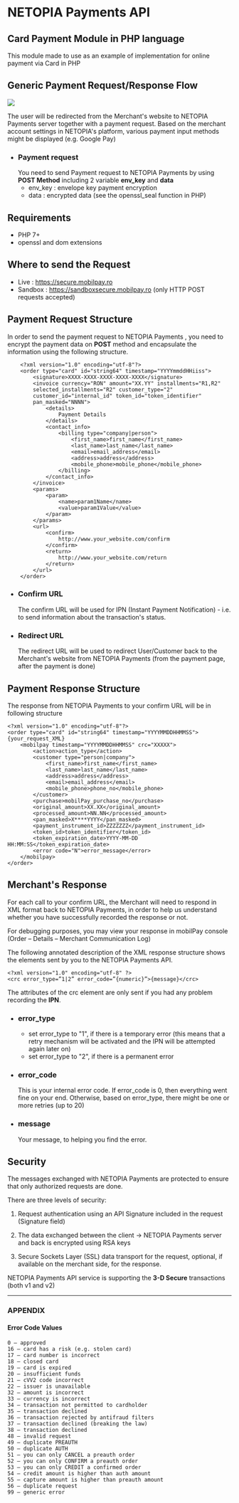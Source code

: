 # NETOPIA Payments API

## Card Payment Module in PHP language
This module made to use as an example of implementation for online payment via Card in PHP 

## Generic Payment Request/Response Flow
<img src="img/NETOPIA_Payments_flow.png">

The user will be redirected from the Merchant's website to NETOPIA Payments server together with a payment request. Based on the merchant account settings in NETOPIA's platform, various payment input methods might be displayed (e.g. Google Pay)

- ### Payment request 
    You need to send Payment request to NETOPIA Payments by using **POST Method** including 2 variable **env_key** and **data**
    - env_key : envelope key
payment encryption
    - data : encrypted data
 (see the openssl_seal function in PHP)

## Requirements
* PHP 7+
* openssl and dom extensions
    
## Where to send the Request
- Live : https://secure.mobilpay.ro
- Sandbox : https://sandboxsecure.mobilpay.ro
(only HTTP POST requests accepted)

## Payment Request Structure
In order to send the payment request to NETOPIA Payments , you need to encrypt the payment data on **POST** method and encapsulate the information using the following structure.  

        <?xml version="1.0" encoding="utf-8"?>
        <order type="card" id="string64" timestamp="YYYYmmddHHiiss">
            <signature>XXXX-XXXX-XXXX-XXXX-XXXX</signature>
            <invoice currency="RON" amount="XX.YY" installments="R1,R2"
            selected_installments="R2" customer_type="2"
            customer_id="internal_id" token_id="token_identifier"
            pan_masked="NNNN">
                <details>
                    Payment Details
                </details>
                <contact_info>
                    <billing type="company|person">
                        <first_name>first_name</first_name>
                        <last_name>last_name</last_name>
                        <email>email_address</email>
                        <address>address</address>
                        <mobile_phone>mobile_phone</mobile_phone>
                    </billing>
                </contact_info>
            </invoice>
            <params>
                <param>
                    <name>param1Name</name>
                    <value>param1Value</value>
                </param>
            </params>
            <url>
                <confirm>
                    http://www.your_website.com/confirm
                </confirm>
                <return>
                    http://www.your_website.com/return
                </return>
            </url>
        </order>
- ### Confirm URL
    The confirm URL will be used for IPN (Instant Payment Notification) - i.e. to send information about the transaction's status.
- ### Redirect URL
    The redirect URL will be used to redirect User/Customer back to the Merchant's website from NETOPIA Payments (from the payment page, after the payment is done)

## Payment Response Structure
The response from NETOPIA Payments to your confirm URL will be in following structure

    <?xml version="1.0" encoding="utf-8"?>
    <order type="card" id="string64" timestamp="YYYYMMDDHHMMSS">
    {your_request_XML}
        <mobilpay timestamp="YYYYMMDDHHMMSS" crc="XXXXX">
            <action>action_type</action>
            <customer type="person|company">
                <first_name>first_name</first_name>
                <last_name>last_name</last_name>
                <address>address</address>
                <email>email_address</email>
                <mobile_phone>phone_no</mobile_phone>
            </customer>
            <purchase>mobilPay_purchase_no</purchase>
            <original_amount>XX.XX</original_amount>
            <processed_amount>NN.NN</processed_amount>
            <pan_masked>X****YYYY</pan_masked>
            <payment_instrument_id>ZZZZZZZ</payment_instrument_id>
            <token_id>token_identifier</token_id>
            <token_expiration_date>YYYY-MM-DD HH:MM:SS</token_expiration_date>
            <error code="N">error_message</error>
        </mobilpay>
    </order>

## Merchant's Response
For each call to your confirm URL, the Merchant will need to respond in XML format back to NETOPIA Payments, in order to help us understand whether you have successfully recorded the response or not.

For debugging purposes, you may view your response in mobilPay console (Order – Details – Merchant Communication Log)

The following annotated description of the XML response structure shows the elements sent by you to the NETOPIA Payments API.

    <?xml version="1.0" encoding="utf-8" ?>
    <crc error_type=”1|2” error_code=”{numeric}”>{message}</crc>

The attributes of the crc element are only sent if you had any problem recording
the **IPN**.
- ### error_type 
    - set error_type  to "1", if there is a temporary error (this means that a retry mechanism will be activated and the IPN will be attempted again later on)
    - set error_type  to "2", if there is a permanent error

- ### error_code
    This is your internal error code. If error_code is 0, then everything went fine on your end. Otherwise, based on error_type, there might be one or more retries (up to 20)
- ### message
    Your message, to helping you find the error.

## Security
The messages exchanged with NETOPIA Payments are protected to ensure that only authorized requests are done.

There are three levels of security:
1. Request authentication using an API Signature included in the request (Signature field)

2. The data exchanged between the client → NETOPIA Payments server and back is encrypted using RSA keys

3. Secure Sockets Layer (SSL) data transport for the request, optional, if available
on the merchant side, for the response.

NETOPIA Payments API service is supporting the **3-D Secure** transactions (both v1 and v2)

<hr>

### APPENDIX
#### Error Code Values
    0 – approved
    16 – card has a risk (e.g. stolen card)
    17 – card number is incorrect
    18 – closed card
    19 – card is expired
    20 – insufficient funds
    21 – cVV2 code incorrect
    22 – issuer is unavailable
    32 – amount is incorrect
    33 – currency is incorrect
    34 – transaction not permitted to cardholder
    35 – transaction declined
    36 – transaction rejected by antifraud filters
    37 – transaction declined (breaking the law)
    38 – transaction declined
    48 – invalid request
    49 – duplicate PREAUTH
    50 – duplicate AUTH
    51 – you can only CANCEL a preauth order
    52 – you can only CONFIRM a preauth order
    53 – you can only CREDIT a confirmed order
    54 – credit amount is higher than auth amount
    55 – capture amount is higher than preauth amount
    56 – duplicate request
    99 – generic error



